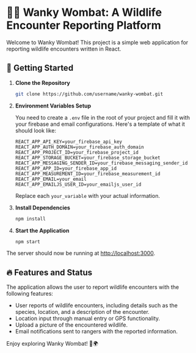 # 🌲🦉 Wanky Wombat: A Wildlife Encounter Reporting Platform 

Welcome to Wanky Wombat! This project is a simple web application for reporting wildlife encounters written in React.

## 🚀 Getting Started

1. **Clone the Repository**

   ```bash
   git clone https://github.com/username/wanky-wombat.git
   ```

2. **Environment Variables Setup**

   You need to create a `.env` file in the root of your project and fill it with your firebase and email configurations. Here's a template of what it should look like:

   ``` plaintext
   REACT_APP_API_KEY=your_firebase_api_key
   REACT_APP_AUTH_DOMAIN=your_firebase_auth_domain
   REACT_APP_PROJECT_ID=your_firebase_project_id
   REACT_APP_STORAGE_BUCKET=your_firebase_storage_bucket
   REACT_APP_MESSAGING_SENDER_ID=your_firebase_messaging_sender_id
   REACT_APP_APP_ID=your_firebase_app_id
   REACT_APP_MEASUREMENT_ID=your_firebase_measurement_id
   REACT_APP_EMAIL=your_email
   REACT_APP_EMAILJS_USER_ID=your_emailjs_user_id
   ```

   Replace each `your_variable` with your actual information.

3. **Install Dependencies**
   
   ```bash
   npm install
   ```

4. **Start the Application**
   
   ```bash
   npm start
   ```

The server should now be running at [http://localhost:3000](http://localhost:3000).

## 🔥 Features and Status

The application allows the user to report wildlife encounters with the following features:

- User reports of wildlife encounters, including details such as the species, location, and a description of the encounter.
- Location input through manual entry or GPS functionality.
- Upload a picture of the encountered wildlife.
- Email notifications sent to rangers with the reported information.

Enjoy exploring Wanky Wombat! 🎉🌍
